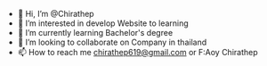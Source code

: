 - 👋 Hi, I’m @Chirathep
- 👀 I’m interested in develop Website to learning
- 🌱 I’m currently learning Bachelor's degree
- 💞️ I’m looking to collaborate on Company in thailand
- 📫 How to reach me chirathep619@gmail.com or F:Aoy Chirathep

<!---
nopassion0ii/nopassion0ii is a ✨ special ✨ repository because its `README.md` (this file) appears on your GitHub profile.
You can click the Preview link to take a look at your changes.
--->
